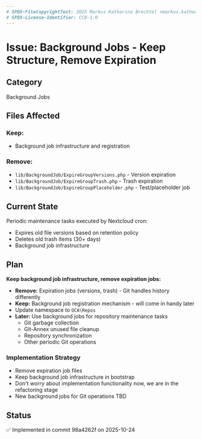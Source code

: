 ```yaml
---
# SPDX-FileCopyrightText: 2025 Markus Katharina Brechtel <markus.katharina.brechtel@thengo.net>
# SPDX-License-Identifier: CC0-1.0
---
```


# Issue: Background Jobs - Keep Structure, Remove Expiration

## Category
Background Jobs

## Files Affected

### Keep:
- Background job infrastructure and registration

### Remove:
- `lib/BackgroundJob/ExpireGroupVersions.php` - Version expiration
- `lib/BackgroundJob/ExpireGroupTrash.php` - Trash expiration
- `lib/BackgroundJob/ExpireGroupPlaceholder.php` - Test/placeholder job

## Current State
Periodic maintenance tasks executed by Nextcloud cron:
- Expires old file versions based on retention policy
- Deletes old trash items (30+ days)
- Background job infrastructure

## Plan
**Keep background job infrastructure, remove expiration jobs:**

- **Remove:** Expiration jobs (versions, trash) - Git handles history differently
- **Keep:** Background job registration mechanism - will come in handy later
- Update namespace to `OCA\Repos`
- **Later:** Use background jobs for repository maintenance tasks
  - Git garbage collection
  - Git-Annex unused file cleanup
  - Repository synchronization
  - Other periodic Git operations

### Implementation Strategy
- Remove expiration job files
- Keep background job infrastructure in bootstrap
- Don't worry about implementation functionality now, we are in the refactoring stage
- New background jobs for Git operations TBD

## Status
✅ Implemented in commit 98a4262f on 2025-10-24
